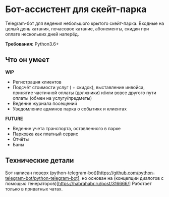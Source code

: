 # Бот-ассистент для скейт-парка

Telegram-бот для ведения небольшого крытого скейт-парка.
Входные на целый день катания, почасовое катание, абонементы,
скидки при оплате нескольких дней наперёд.

**Требования:** Python3.6+

## Что он умеет

**WIP**
- Регистрация клиентов
- Подсчёт стоимости услуг ( + скидок),
выставление инвойса, принятие частичной оплаты (должники)
и/или вовсе другого пути оплаты (обмен на услугу/предметы)
- Ведение журнала посещений
- Уведомление админов парка о событиях и клиентах

**FUTURE**
- Ведение учета транспорта, оставленного в парке
- Парковка как платный сервис
- Отчёты
- Баны


## Технические детали
Бот написан поверх (python-telegram-bot)[https://github.com/python-telegram-bot/python-telegram-bot],
но основан на (концепции диалогов с помощью генераторов)[https://habrahabr.ru/post/316666/]
Работает только в приватных чатах.